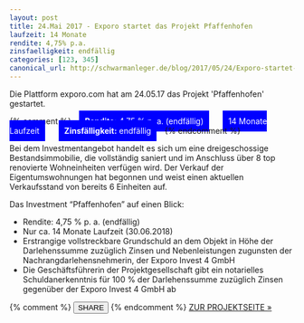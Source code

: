 ```yaml
---
layout: post
title: 24.Mai 2017 - Exporo startet das Projekt Pfaffenhofen
laufzeit: 14 Monate
rendite: 4,75% p.a.
zinsfaelligkeit: endfällig
categories: [123, 345]
canonical_url: http://schwarmanleger.de/blog/2017/05/24/Exporo-startet-Projekt-Pfaffenhofen.html
---
```


<p>Die Plattform exporo.com hat am 24.05.17 das Projekt 'Pfaffenhofen' gestartet.</p>

{% comment %}
<span style="background-color: blue; margin:10px; padding:10px; color: white;"><b>Rendite:</b> 4,75 % p. a. (endfällig)</span>
<span style="background-color: blue; margin:10px; padding:10px; color: white;">14 Monate Laufzeit</span>
<span style="background-color: blue; margin:10px; padding:10px; color: white;"><b>Zinsfälligkeit:</b> endfällig</span>
{% endcomment %}

<p>Bei dem Investmentangebot handelt es sich um eine dreigeschossige Bestandsimmobilie, die vollständig saniert und im Anschluss über 8 top renovierte Wohneinheiten verfügen wird. Der Verkauf der Eigentumswohnungen hat begonnen und weist einen aktuellen Verkaufsstand von bereits 6 Einheiten auf.</p>

<p>Das Investment “Pfaffenhofen” auf einen Blick:</p>
<ul>
    <li>Rendite: 4,75 % p. a. (endfällig)</li>
    <li>Nur ca. 14 Monate Laufzeit (30.06.2018)</li>
    <li>Erstrangige vollstreckbare Grundschuld an dem Objekt in Höhe der Darlehenssumme zuzüglich Zinsen und Nebenleistungen zugunsten der Nachrangdarlehensnehmerin, der Exporo Invest 4 GmbH</li>
    <li>Die Geschäftsführerin der Projektgesellschaft gibt ein notarielles Schuldanerkenntnis für 100 % der Darlehenssumme zuzüglich Zinsen gegenüber der Exporo Invest 4 GmbH ab</li>
</ul>

<div class="blogbottom">
    {% comment %}
    <button>SHARE</button>
    {% endcomment %}
    <a href="https://exporo.de/projekt/pfaffenhofen" class="ampstart-btn">ZUR PROJEKTSEITE &raquo;</a>
</div>